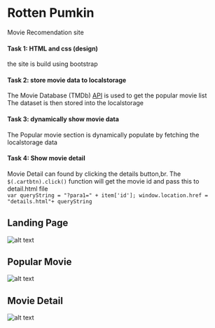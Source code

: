 # Rotten Pumkin
Movie Recomendation site
#### Task 1: HTML and css (design)
  the site is build using bootstrap
#### Task 2: store movie data to localstorage
  The Movie Database (TMDb) [API](https://www.themoviedb.org/documentation/api) is used to get the popular movie list<br>
  The dataset is then stored into the localstorage
#### Task 3: dynamically show movie data
  The Popular movie section is dynamically populate by fetching the localstorage data
#### Task 4: Show movie detail
  Movie Detail can found by clicking the details button,br.
  The `$(.cartbtn).click()` function will get the movie id and pass this to detail.html file <br>
  `var queryString = "?para1=" + item['id'];
   window.location.href = "details.html"+ queryString`


## Landing Page
![alt text](https://github.com/mirsahib/RottenPumkin/blob/Assignment1/screenshot/landingPanel.png "Landing page")

## Popular Movie
![alt text](https://github.com/mirsahib/RottenPumkin/blob/Assignment1/screenshot/popularMovie.png "Popular page")

## Movie Detail
![alt text](https://github.com/mirsahib/RottenPumkin/blob/Assignment1/screenshot/detail.png "Detail page")





